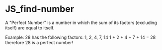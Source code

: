 # JS_find-number

A "Perfect Number" is a number in which the sum of its factors (excluding itself) are equal to itself.

Example:
28 has the following factors: 1, 2, 4, 7, 14
1 + 2 + 4 + 7 + 14 = 28 therefore 28 is a perfect number!
